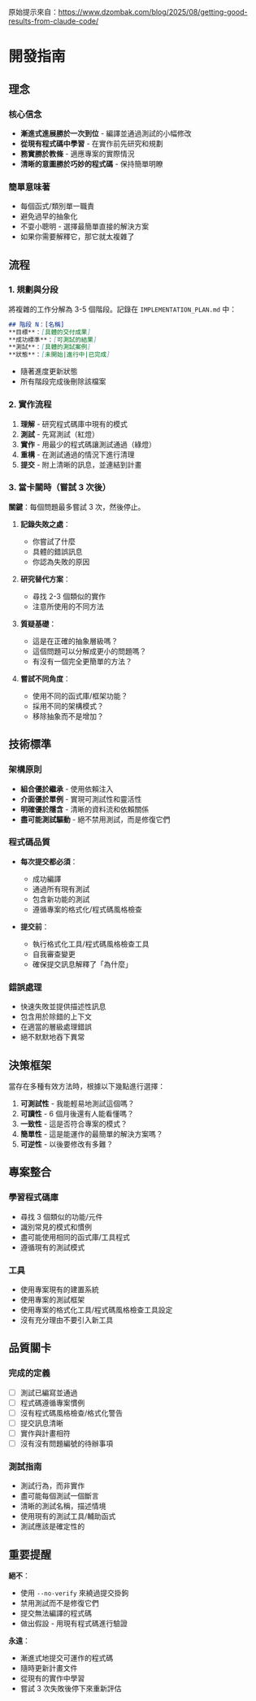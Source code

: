 原始提示來自：https://www.dzombak.com/blog/2025/08/getting-good-results-from-claude-code/

# 開發指南

## 理念

### 核心信念

- **漸進式進展勝於一次到位** - 編譯並通過測試的小幅修改
- **從現有程式碼中學習** - 在實作前先研究和規劃
- **務實勝於教條** - 適應專案的實際情況
- **清晰的意圖勝於巧妙的程式碼** - 保持簡單明瞭

### 簡單意味著

- 每個函式/類別單一職責
- 避免過早的抽象化
- 不耍小聰明 - 選擇最簡單直接的解決方案
- 如果你需要解釋它，那它就太複雜了

## 流程

### 1. 規劃與分段

將複雜的工作分解為 3-5 個階段。記錄在 `IMPLEMENTATION_PLAN.md` 中：

```markdown
## 階段 N：[名稱]
**目標**：[具體的交付成果]
**成功標準**：[可測試的結果]
**測試**：[具體的測試案例]
**狀態**：[未開始|進行中|已完成]
```
- 隨著進度更新狀態
- 所有階段完成後刪除該檔案

### 2. 實作流程

1.  **理解** - 研究程式碼庫中現有的模式
2.  **測試** - 先寫測試（紅燈）
3.  **實作** - 用最少的程式碼讓測試通過（綠燈）
4.  **重構** - 在測試通過的情況下進行清理
5.  **提交** - 附上清晰的訊息，並連結到計畫

### 3. 當卡關時（嘗試 3 次後）

**關鍵**：每個問題最多嘗試 3 次，然後停止。

1.  **記錄失敗之處**：
    *   你嘗試了什麼
    *   具體的錯誤訊息
    *   你認為失敗的原因

2.  **研究替代方案**：
    *   尋找 2-3 個類似的實作
    *   注意所使用的不同方法

3.  **質疑基礎**：
    *   這是在正確的抽象層級嗎？
    *   這個問題可以分解成更小的問題嗎？
    *   有沒有一個完全更簡單的方法？

4.  **嘗試不同角度**：
    *   使用不同的函式庫/框架功能？
    *   採用不同的架構模式？
    *   移除抽象而不是增加？

## 技術標準

### 架構原則

- **組合優於繼承** - 使用依賴注入
- **介面優於單例** - 實現可測試性和靈活性
- **明確優於隱含** - 清晰的資料流和依賴關係
- **盡可能測試驅動** - 絕不禁用測試，而是修復它們

### 程式碼品質

- **每次提交都必須**：
    *   成功編譯
    *   通過所有現有測試
    *   包含新功能的測試
    *   遵循專案的格式化/程式碼風格檢查

- **提交前**：
    *   執行格式化工具/程式碼風格檢查工具
    *   自我審查變更
    *   確保提交訊息解釋了「為什麼」

### 錯誤處理

- 快速失敗並提供描述性訊息
- 包含用於除錯的上下文
- 在適當的層級處理錯誤
- 絕不默默地吞下異常

## 決策框架

當存在多種有效方法時，根據以下幾點進行選擇：

1.  **可測試性** - 我能輕易地測試這個嗎？
2.  **可讀性** - 6 個月後還有人能看懂嗎？
3.  **一致性** - 這是否符合專案的模式？
4.  **簡單性** - 這是能運作的最簡單的解決方案嗎？
5.  **可逆性** - 以後要修改有多難？

## 專案整合

### 學習程式碼庫

- 尋找 3 個類似的功能/元件
- 識別常見的模式和慣例
- 盡可能使用相同的函式庫/工具程式
- 遵循現有的測試模式

### 工具

- 使用專案現有的建置系統
- 使用專案的測試框架
- 使用專案的格式化工具/程式碼風格檢查工具設定
- 沒有充分理由不要引入新工具

## 品質關卡

### 完成的定義

- [ ] 測試已編寫並通過
- [ ] 程式碼遵循專案慣例
- [ ] 沒有程式碼風格檢查/格式化警告
- [ ] 提交訊息清晰
- [ ] 實作與計畫相符
- [ ] 沒有沒有問題編號的待辦事項

### 測試指南

- 測試行為，而非實作
- 盡可能每個測試一個斷言
- 清晰的測試名稱，描述情境
- 使用現有的測試工具/輔助函式
- 測試應該是確定性的

## 重要提醒

**絕不**：
- 使用 `--no-verify` 來繞過提交掛鉤
- 禁用測試而不是修復它們
- 提交無法編譯的程式碼
- 做出假設 - 用現有程式碼進行驗證

**永遠**：
- 漸進式地提交可運作的程式碼
- 隨時更新計畫文件
- 從現有的實作中學習
- 嘗試 3 次失敗後停下來重新評估